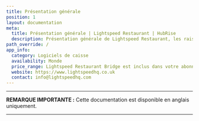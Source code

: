 ```yaml
---
title: Présentation générale
position: 1
layout: documentation
meta:
  title: Présentation générale | Lightspeed Restaurant | HubRise
  description: Présentation générale de Lightspeed Restaurant, les raisons de connecter votre caisse à HubRise et les fonctionnalités de l'intégration avec HubRise.
path_override: /
app_info:
  category: Logiciels de caisse
  availability: Monde
  price_range: Lightspeed Restaurant Bridge est inclus dans votre abonnement HubRise. Contactez Lightspeed pour connaître les tarifs de Lightspeed K Series.
  website: https://www.lightspeedhq.co.uk
  contact: info@lightspeedhq.com
---
```


---

**REMARQUE IMPORTANTE :** Cette documentation est disponible <Link to="/apps/lightspeed-restaurant" addLocalePrefix={false}>en anglais uniquement</Link>.

---
